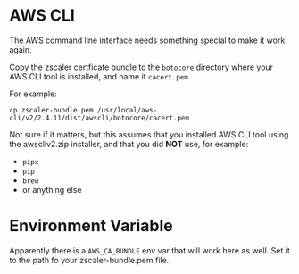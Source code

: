 # AWS CLI

The AWS command line interface needs something special to make it work again.

Copy the zscaler certficate bundle to the `botocore` directory where your AWS CLI tool is installed, and name it `cacert.pem`.

For example:

```
cp zscaler-bundle.pem /usr/local/aws-cli/v2/2.4.11/dist/awscli/botocore/cacert.pem
```

Not sure if it matters, but this assumes that you installed AWS CLI tool using the awscliv2.zip installer, and that you did **NOT** use, for example:

- `pipx`
- `pip`
- `brew`
- or anything else

# Environment Variable

Apparently there is a `AWS_CA_BUNDLE` env var that will work here as well.  Set it to the path fo your zscaler-bundle.pem file.

